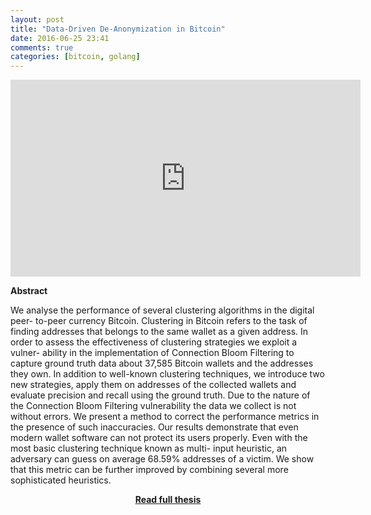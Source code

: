 ```yaml
---
layout: post
title: "Data-Driven De-Anonymization in Bitcoin"
date: 2016-06-25 23:41
comments: true
categories: [bitcoin, golang]
---
```


<iframe width="560" height="315" src="https://www.youtube.com/embed/HScK4pkDNds" frameborder="0" allowfullscreen></iframe>

**Abstract**

We analyse the performance of several clustering algorithms in the digital peer-
to-peer currency Bitcoin. Clustering in Bitcoin refers to the task of finding
addresses that belongs to the same wallet as a given address.
In order to assess the effectiveness of clustering strategies we exploit a vulner-
ability in the implementation of Connection Bloom Filtering to capture ground
truth data about 37,585 Bitcoin wallets and the addresses they own. In addition
to well-known clustering techniques, we introduce two new strategies, apply them
on addresses of the collected wallets and evaluate precision and recall using the
ground truth. Due to the nature of the Connection Bloom Filtering vulnerability
the data we collect is not without errors. We present a method to correct the
performance metrics in the presence of such inaccuracies.
Our results demonstrate that even modern wallet software can not protect its
users properly. Even with the most basic clustering technique known as multi-
input heuristic, an adversary can guess on average 68.59% addresses of a victim.
We show that this metric can be further improved by combining several more
sophisticated heuristics.

[<center>**Read full thesis**</center>](papers/thesis.pdf)

